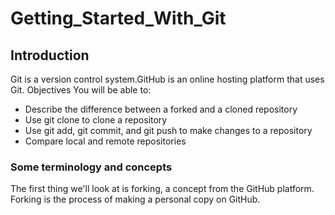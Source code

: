 # Getting_Started_With_Git
## Introduction
Git is a version control system.GitHub is an online hosting platform that uses Git.
Objectives
You will be able to:
- Describe the difference between a forked and a cloned repository
- Use git clone to clone a repository
- Use git add, git commit, and git push to make changes to a repository
- Compare local and remote repositories
### Some terminology and concepts
The first thing we'll look at is forking, a concept from the GitHub platform.
Forking is the process of making a personal copy on GitHub.
